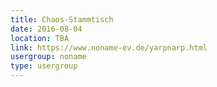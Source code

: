 ```yaml
---
title: Chaos-Stammtisch
date: 2016-08-04
location: TBA
link: https://www.noname-ev.de/yarpnarp.html
usergroup: noname
type: usergroup
---
```

